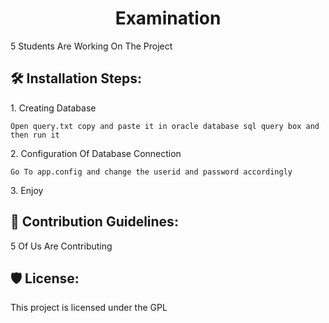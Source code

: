 <h1 align="center" id="title">Examination</h1>

<p id="description">5 Students Are Working On The Project</p>

<h2>🛠️ Installation Steps:</h2>

<p>1. Creating Database</p>

```
Open query.txt copy and paste it in oracle database sql query box and then run it
```

<p>2. Configuration Of Database Connection</p>

```
Go To app.config and change the userid and password accordingly 
```

<p>3. Enjoy</p>

<h2>🍰 Contribution Guidelines:</h2>

5 Of Us Are Contributing

<h2>🛡️ License:</h2>

This project is licensed under the GPL
